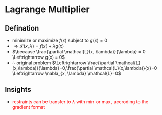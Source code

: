 # Lagrange Multiplier

## Defination
 - minimize or maximize $f(x)$ subject to $g(x)=0$
 - $\Rightarrow \mathcal{L}(x, \lambda) = f(x) + \lambda g(x)$
 - $\because \frac{\partial \mathcal{L}(x, \lambda)}{\lambda} = 0 \Leftrightarrow g(x) = 0$
 - $\therefore$ original problem $\Leftrightarrow \frac{\partial \mathcal{L}(x,\lambda)}{\lambda}=0,\frac{\partial \mathcal{L}(x,\lambda)}{x}=0 \Leftrightarrow \nabla_{x, \lambda} \mathcal{L}=0$
 
## Insights
 - <font color=red>restraints can be transfer to $\lambda$ with $\min$ or $\max$, accroding to the gradient format</font>